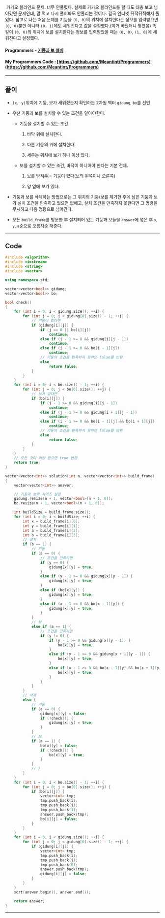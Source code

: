 &nbsp;카카오 블라인드 문제. 너무 안풀렸다. 실제로 카카오 블라인드를 할 때도 대충 보고 넘어갔던 문제인데, 맘 먹고 다시 풀어봐도 안풀리는 것이다. 결국 인터넷 뒤적뒤적해서 풀었다. 참고로 나는 처음 문제를 기둥을 `(0, 0)`의 위치에 설치한다는 정보를 입력받으면 `(0, 0)`뿐만 아니라 `(0, 1)`에도 세워진다고 값을 설정했다.(이거 바꿨더니 맞았음) 똑같이 `(0, 0)`의 위치에 보를 설치한다는 정보를 입력받았을 때는 `(0, 0)`, `(1, 0)`에 세워진다고 설정했다. 

#### Programmers - [기둥과 보 설치](https://programmers.co.kr/learn/courses/30/lessons/60061)
#### My Programmers Code : [https://github.com/Meantint/Programmers](https://github.com/Meantint/Programmers)

<hr>

## 풀이

- `(x, y)`위치에 기둥, 보가 세워졌는지 확인하는 2차원 백터 `gidung`, `bo`를 선언

- 우선 기둥과 보를 설치할 수 있는 조건을 알아야한다.

  - 기둥을 설치할 수 있는 조건
  
    1. 바닥 위에 설치한다.
    
    2. 다른 기둥의 위에 설치한다.
    
    3. 세우는 위치에 보가 하나 이상 있다.
  
  - 보를 설치할 수 있는 조건, 바닥이 아니어야 한다는 기본 전제.
  
    1. 보를 받쳐주는 기둥이 있다(보의 왼쪽이나 오른쪽)
    
    2. 양 옆에 보가 있다.
    
- 기둥과 보를 삭제하는 방법으로는 그 위치의 기둥/보를 제거한 후에 남은 기둥과 보가 설치 조건을 만족하고 있으면 없애고, 설치 조건을 만족하지 못한다면 그 명령을 무시하고 다음 명령으로 넘어간다.

- 모든 `build_frame`를 방문한 후 설치되어 있는 기둥과 보들을 `answer`에 넣은 후 `x`, `y`, `a`순으로 오름차순 해준다.

<hr>

## Code

```cpp
#include <algorithm>
#include <iostream>
#include <string>
#include <vector>

using namespace std;

vector<vector<bool>> gidung;
vector<vector<bool>> bo;

bool check()
{
    for (int i = 0; i < gidung.size(); ++i) {
        for (int j = 0; j < gidung[0].size() - 1; ++j) {
            // 기둥이 있다면
            if (gidung[i][j]) {
                if (j == 0 || bo[i][j])
                    continue;
                else if (j - 1 >= 0 && gidung[i][j - 1])
                    continue;
                else if (i - 1 >= 0 && bo[i - 1][j])
                    continue;
                // 기둥의 조건을 만족하지 못하면 false를 반환
                else
                    return false;
            }
        }
    }
    for (int i = 0; i < bo.size() - 1; ++i) {
        for (int j = 0; j < bo[0].size(); ++j) {
            // 보가 있다면
            if (bo[i][j]) {
                if (j - 1 >= 0 && gidung[i][j - 1])
                    continue;
                else if (j - 1 >= 0 && gidung[i + 1][j - 1])
                    continue;
                else if (i - 1 >= 0 && bo[i - 1][j] && bo[i + 1][j])
                    continue;
                // 기둥의 조건을 만족하지 못하면 false를 반환
                else
                    return false;
            }
        }
    }
    // 모든 것이 이상 없으면 true 반환
    return true;
}

vector<vector<int>> solution(int n, vector<vector<int>> build_frame)
{
    vector<vector<int>> answer;

    // 기둥과 보의 사이즈 설정
    gidung.resize(n + 1, vector<bool>(n + 1, 0));
    bo.resize(n + 1, vector<bool>(n + 1, 0));

    int buildSize = build_frame.size();
    for (int i = 0; i < buildSize; ++i) {
        int x = build_frame[i][0];
        int y = build_frame[i][1];
        int a = build_frame[i][2];
        int b = build_frame[i][3];
        // 설치
        if (b == 1) {
            // 기둥
            if (a == 0) {
                // 조건을 만족하면
                if (y == 0) {
                    gidung[x][y] = true;
                }
                else if (y - 1 >= 0 && gidung[x][y - 1]) {
                    gidung[x][y] = true;
                }
                else if (bo[x][y]) {
                    gidung[x][y] = true;
                }
                else if (x - 1 >= 0 && bo[x - 1][y]) {
                    gidung[x][y] = true;
                }
            }
            // 보
            else if (a == 1) {
                // 조건을 만족하면
                if (y != 0) {
                    if (y - 1 >= 0 && gidung[x][y - 1]) {
                        bo[x][y] = true;
                    }
                    else if (y - 1 >= 0 && gidung[x + 1][y - 1]) {
                        bo[x][y] = true;
                    }
                    else if (x - 1 >= 0 && bo[x - 1][y] && bo[x + 1][y]) {
                        bo[x][y] = true;
                    }
                }
            }
        }
        // 삭제
        else {
            // 기둥
            if (a == 0) {
                gidung[x][y] = false;
                if (!check()) {
                    gidung[x][y] = true;
                }
            }
            // 보
            if (a == 1) {
                bo[x][y] = false;
                if (!check()) {
                    bo[x][y] = true;
                }
            }
            // }
        }
    }
    for (int i = 0; i < bo.size() - 1; ++i) {
        for (int j = 0; j < bo[0].size(); ++j) {
            if (bo[i][j]) {
                vector<int> tmp;
                tmp.push_back(i);
                tmp.push_back(j);
                tmp.push_back(1);
                answer.push_back(tmp);
                bo[i][j] = false;
            }
        }
    }
    for (int i = 0; i < gidung.size(); ++i) {
        for (int j = 0; j < gidung[0].size() - 1; ++j) {
            if (gidung[i][j]) {
                vector<int> tmp;
                tmp.push_back(i);
                tmp.push_back(j);
                tmp.push_back(0);
                answer.push_back(tmp);
                gidung[i][j] = false;
            }
        }
    }
    sort(answer.begin(), answer.end());

    return answer;
}
```

<hr>